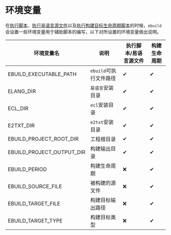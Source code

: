 # 环境变量

在[执行脚本](./run.md#工程相关脚本)、[执行易语言源文件](./run.md#使用易语言程序作为脚本)以及[执行构建目标生命周期脚本](./build.md#构建生命周期相关脚本)的时候，`ebuild`会设置一些环境变量用于辅助脚本的编写，以下对所设置的环境变量做出说明。

| 环境变量名                | 说明                   | 执行脚本/易语言源文件 | 构建生命周期 |
| ------------------------- | ---------------------- | --------------------- | ------------ |
| EBUILD_EXECUTABLE_PATH    | `ebuild`可执行文件路径 | ✔                     | ✔            |
| ELANG_DIR                 | `易语言`安装目录       | ✔                     | ✔            |
| ECL_DIR                   | `ecl`安装目录          | ✔                     | ✔            |
| E2TXT_DIR                 | `e2txt`安装目录        | ✔                     | ✔            |
| EBUILD_PROJECT_ROOT_DIR   | 工程根目录             | ✔                     | ✔            |
| EBUILD_PROJECT_OUTPUT_DIR | 构建输出目录           | ✔                     | ✔            |
| EBUILD_PERIOD             | 构建生命周期           | ❌                     | ✔            |
| EBUILD_SOURCE_FILE        | 被构建的源文件         | ❌                     | ✔            |
| EBUILD_TARGET_FILE        | 构建目标输出路径       | ❌                     | ✔            |
| EBUILD_TARGET_TYPE        | 构建目标类型           | ❌                     | ✔            |